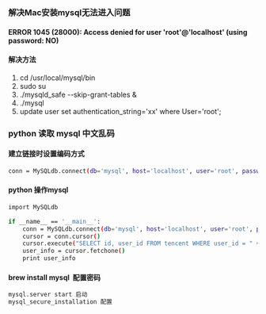 ### 解决Mac安装mysql无法进入问题

#### ERROR 1045 (28000): Access denied for user 'root'@'localhost' (using password: NO)

#### 解决方法
1. cd /usr/local/mysql/bin
2. sudo su
3. ./mysqld_safe --skip-grant-tables &
4. ./mysql
5. update user set authentication_string='xx' where User='root';


### python 读取 mysql 中文乱码

#### 建立链接时设置编码方式
``` bash
conn = MySQLdb.connect(db='mysql', host='localhost', user='root', passwd='', port=3306, charset='utf8')
```

#### python 操作mysql 
``` bash
import MySQLdb

if __name__ == '__main__':
    conn = MySQLdb.connect(db='mysql', host='localhost', user='root', passwd='', port=3306, charset='utf8')
    cursor = conn.cursor()
    cursor.execute("SELECT id, user_id FROM tencent WHERE user_id = " + 'xxxxx')
    user_info = cursor.fetchone()
    print user_info
```

#### brew install mysql  配置密码
``` bash
mysql.server start 启动
mysql_secure_installation 配置
```

